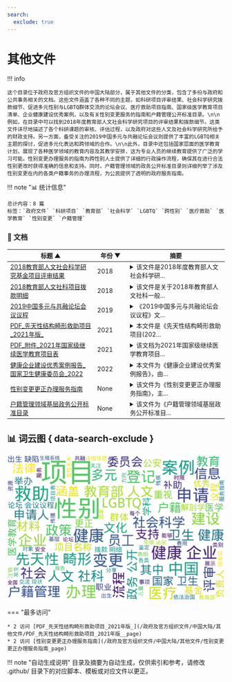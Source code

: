 ```yaml
---
search:
  exclude: true
---
```


# 其他文件


!!! info

    这个目录位于政府及官方组织文件的中国大陆部分，属于其他文件的分类，包含了多份与政府和公共事务相关的文档。这些文件涵盖了各种不同的主题，如科研项目评审结果、社会科学研究拨款细节、促进多元性别与LGBTQ群体交流的论坛会议、医疗救助项目指南、国家级医学教育项目清单、企业健康建设优秀案例，以及有关性别变更服务的指南和户籍管理公开标准目录。\n\n例如，在目录中可以找到2018年度教育部人文社会科学研究项目的评审结果和拨款细节。这类文件详尽地描述了各个科研课题的审核、评估过程，以及政府对这些人文及社会科学研究所给予的财政支持。另一方面，备受关注的2019中国多元与共融论坛会议则提供了丰富的LGBTQ相关主题的探讨，促进多元化表达和跨领域的合作。\n\n此外，目录中还包括国家层面的医学教育计划，展现了各种医学领域的教育内容及其教学安排，这为专业人员的继续教育提供了广泛的学习可能。性别变更办理服务的指南为跨性别人士提供了详细的行政操作流程，确保其在进行合法性别更改时获得准确的信息和支持。同时，户籍管理领域的政务公开标准目录则详细列举了涉及性别变更在内的各类户籍事务的办理流程，为公民提供了透明的政府服务指南。



!!! note "📊 统计信息"

    总计内容：8 篇
    标签：`政府文件` `科研项目` `教育部` `社会科学` `LGBTQ` `跨性别` `医疗救助` `医学教育` `性别变更` `户籍管理`



### 📄 文档

<table>
<thead><tr>
<th style="width: 40%" data-sortable="true" data-sort-direction="asc" data-sort-type="text">标题 ▲</th>
<th style="width: 15%" data-sortable="true" data-sort-direction="desc" data-sort-type="year">年份 ▼</th>
<th style="width: 45%">摘要</th>
</tr></thead>
<tbody>
<tr data-name="2018教育部人文社会科学研究基金项目评审结果" data-year="2018" data-date="2024-11-23 06:29:42">
                <td><a href="2018教育部人文社会科学研究基金项目评审结果_page" class="md-button">2018教育部人文社会科学研究基金项目评审结果</a></td>
                <td class="year-cell">2018</td>
                <td class="description-cell"><details markdown>
                    <summary>该文件是2018年度教育部人文社会科学研...</summary>
                    <div class="description">
                        该文件是2018年度教育部人文社会科学研究规划基金、青年基金、自筹经费项目评审结果的公示文档，其中包含了关于多个项目的评审结果的详细信息。文件中列出了参与评审的各个项目的序号、学科门类、项目名称、项目类别、申请人及其所属学校等信息。具体项目包括诸如“全面依法治国思想的传播环境研究”、“新时代中国共产党意识形态话语能力建设研究”等，反映了当年度科研项目的多样性及其在社会与文化领域的探讨。这些研究涵盖了包括法治、文化安全、国家认同等诸多主题，是对中国各类人文学科和社会科学研究方向的重要总结和指导。
                        <br>年份：2018
                        <br>收录日期：2024-11-23 06:29:42
                    </div>
                </details></td>
            </tr>
<tr data-name="2018教育部人文社科项目拨款明细" data-year="2018" data-date="2024-11-23 06:30:27">
                <td><a href="2018教育部人文社科项目拨款明细_page" class="md-button">2018教育部人文社科项目拨款明细</a></td>
                <td class="year-cell">2018</td>
                <td class="description-cell"><details markdown>
                    <summary>该文件是关于2018年教育部人文社科一般...</summary>
                    <div class="description">
                        该文件是关于2018年教育部人文社科一般项目一期经费拨款明细的PDF文档。文件详细列出了教育部批准的多项人文社科项目及其拨款金额，包括项目的批准号、项目名称、项目类别、项目负责人以及依托高校等信息。其中，项目涵盖了多个研究领域，如全面依法治国思想的传播、国家文化安全的历史经验、新时代中国特色社会主义文化建设等，为学术研究提供了资助支持。每个项目都附有具体的拨款金额，反映了教育部对人文社科研究的重视，同时也为未来的研究方向和趋势提供了参考。文档长达108页，内容丰富，适合相关领域的研究人员和学者参考。
                        <br>年份：2018
                        <br>收录日期：2024-11-23 06:30:27
                    </div>
                </details></td>
            </tr>
<tr data-name="2019中国多元与共融论坛会议议程" data-year="2019" data-date="2024-11-23 04:30:15">
                <td><a href="2019中国多元与共融论坛会议议程_page" class="md-button">2019中国多元与共融论坛会议议程</a></td>
                <td class="year-cell">2019</td>
                <td class="description-cell"><details markdown>
                    <summary>《2019中国多元与共融论坛会议议程》文...</summary>
                    <div class="description">
                        《2019中国多元与共融论坛会议议程》文件展示了在2019年于上海举办的LGBTQ相关论坛的详细议程安排，旨在促进多元性别与LGBTQ群体的交流与合作。文中列出了多个重要的议程内容，包括签到时间、开场致辞以及主题演讲，其中‘中国LGBTQ进程与现状’是关键讨论之一，着眼于当前中国LGBTQ群体的发展现状。议程还包含了多个分开讨论的主题，如‘企业如何创意地推进变革’和‘为跨性别和多元性别员工营造友善空间’，表明论坛不仅关注学术讨论，也重视企业界的实践与经验分享。每个环节后还安排了社交午餐和闭幕酒会，以促进与会者之间的相互联系和交流，这反映出对社交互动的高度重视。
                        <br>年份：2019
                        <br>收录日期：2024-11-23 04:30:15
                    </div>
                </details></td>
            </tr>
<tr data-name="PDF_先天性结构畸形救助项目_2021年版_" data-year="2021" data-date="2024-11-07 18:50:31">
                <td><a href="PDF_先天性结构畸形救助项目_2021年版__page" class="md-button">PDF_先天性结构畸形救助项目_2021年版_</a></td>
                <td class="year-cell">2021</td>
                <td class="description-cell"><details markdown>
                    <summary>本文件是《先天性结构畸形救助项目(202...</summary>
                    <div class="description">
                        本文件是《先天性结构畸形救助项目(2021年版)》的概述，旨在加强出生缺陷防治，特别是针对先天性结构畸形所致的残疾问题。这一救助项目自2017年由国家卫生健康委员会启动后，已覆盖全国31个省（区、市）及新疆生产建设兵团。文件详细介绍了项目的背景、救助对象、实施区域、定点医院以及补助标准等内容。

文件指出，先天性结构畸形是以婴儿出生前发生身体结构异常为主要特征的一组出生缺陷疾病，其中包括马蹄内翻、唇腭裂等。这项救助项目为18岁以下的患儿提供医疗费用补助，旨在促进患者及时接受治疗，从而减少儿童残疾的发生。自2019年起，该项目实施了覆盖性的医疗救助，并在2021年进行了优化，例如推行在线预审措施，简化了救助流程，使申请变得更加便利。

文件还列出了项目涉及的74种先天性结构畸形和补助标准，确保不同级别的医疗自费部分能够获得相应的资金支持。同时提供了详细的申请流程和所需资料，以确保申请人能够顺利获取救助。
                        <br>年份：2021
                        <br>收录日期：2024-11-07 18:50:31
                    </div>
                </details></td>
            </tr>
<tr data-name="PDF_附件_2021年国家级继续医学教育项目表" data-year="2021" data-date="2024-11-07 18:51:04">
                <td><a href="PDF_附件_2021年国家级继续医学教育项目表_page" class="md-button">PDF_附件_2021年国家级继续医学教育项目表</a></td>
                <td class="year-cell">2021</td>
                <td class="description-cell"><details markdown>
                    <summary>该文档为2021年国家级继续医学教育项目...</summary>
                    <div class="description">
                        该文档为2021年国家级继续医学教育项目表，包含了各种医学相关项目的详细信息，包括学科名称、项目编号、项目名称、申办单位、负责人、举办期限、举办地点以及授予的学分等。根据文档信息，具体项目涵盖了基础机能和多种性腺功能损伤等相关内容，涉及到的学科范围广泛，涵盖了泌尿生殖系统、解剖学、神经解剖学等多个领域。文档详细列出了相关机构及项目负责人联系方式，以及拟招生人数和备注信息，显示了对各类医学继续教育项目的系统化整理和管理。
                        <br>年份：2021
                        <br>收录日期：2024-11-07 18:51:04
                    </div>
                </details></td>
            </tr>
<tr data-name="健康企业建设优秀案例报告_国家卫生健康委员会_2022" data-year="2022" data-date="2024-11-23 02:41:26">
                <td><a href="健康企业建设优秀案例报告_国家卫生健康委员会_2022_page" class="md-button">健康企业建设优秀案例报告_国家卫生健康委员会_2022</a></td>
                <td class="year-cell">2022</td>
                <td class="description-cell"><details markdown>
                    <summary>本文件为《健康企业建设优秀案例报告》，由...</summary>
                    <div class="description">
                        本文件为《健康企业建设优秀案例报告》，由中华人民共和国国家卫生健康委员会发布，旨在总结和推广健康企业建设的成功经验。文件中详细介绍了全国范围内7715家健康企业的发展情况及评选出的100个优秀案例。这些案例覆盖了多种行业，包括水泥、汽车、食品等领域，所有企业都通过特定的健康管理措施提升了员工的职业健康水平。案例内容包括企业基本情况、健康管理组织、实施策略及其效果分析。不同企业的实践表明，通过建立职业健康管理体系、开展健康活动和改善工作环境，能有效提升员工的幸福感和工作积极性。案例还涉及政府政策的支持、企业的社会责任以及对员工身心健康的重视等方面，为全国范围内推动健康企业创建提供了有效的借鉴和参考。
                        <br>年份：2022
                        <br>收录日期：2024-11-23 02:41:26
                    </div>
                </details></td>
            </tr>
<tr data-name="性别变更更正办理服务指南" data-year="None" data-date="2024-10-29 05:51:36">
                <td><a href="性别变更更正办理服务指南_page" class="md-button">性别变更更正办理服务指南</a></td>
                <td class="year-cell">None</td>
                <td class="description-cell"><details markdown>
                    <summary>该文件为《性别变更更正办理服务指南》，主...</summary>
                    <div class="description">
                        该文件为《性别变更更正办理服务指南》，主要内容包括性别变更更正的适用范围、申请条件、申请材料目录以及办理流程等信息。文件说明适用对象为辖区内的常住户籍人口，并指出申请人因实施变性手术后，要求变更本人户籍登记性别项目的，可以提出申请。申请需向公安派出所提交书面申请和相关证明材料，如公安颁发的性别鉴定证明等，且文件中详细列出了申请所需的材料清单，包括申请人的户口簿、身份证、性别鉴定证明等，准备齐全后可享现场或网上申请服务。办理时限也有所说明，符合条件的申请将即刻处理，且不收取任何费用。
                        <br>年份：None
                        <br>收录日期：2024-10-29 05:51:36
                    </div>
                </details></td>
            </tr>
<tr data-name="户籍管理领域基层政务公开标准目录" data-year="None" data-date="2024-10-29 05:51:36">
                <td><a href="户籍管理领域基层政务公开标准目录_page" class="md-button">户籍管理领域基层政务公开标准目录</a></td>
                <td class="year-cell">None</td>
                <td class="description-cell"><details markdown>
                    <summary>该文件为《户籍管理领域基层政务公开标准目...</summary>
                    <div class="description">
                        该文件为《户籍管理领域基层政务公开标准目录》，主要详述了中国大陆在户籍管理领域的各项政务公开事项。文件中列出了与户籍登记相关的多个公共事务，包括新生儿出生登记、死亡注销、服役注销、户口迁移、姓名变更及性别变更等，并详细解释了每项业务的受理部门、办理条件、所需材料、办理流程以及办理时限。文件中提到关于变性手术后的性别登记问题，明确指出申请者需提交相关证明材料。这些内容为公民了解他们在户籍管理方面的权利和流程提供了重要参考，尤其是对于关注跨性别群体的事项，文件展示了法律和政策的支持与约束。
                        <br>年份：None
                        <br>收录日期：2024-10-29 05:51:36
                    </div>
                </details></td>
            </tr>
</tbody>
</table>


## 📊 词云图 { data-search-exclude }

![词云图](abstracts_wordcloud.png)


<script>
const sortFunctions = {
    year: (a, b, direction) => {
        a = a === '未知' ? '0000' : a;
        b = b === '未知' ? '0000' : b;
        return direction === 'desc' ? b.localeCompare(a) : a.localeCompare(b);
    },
    count: (a, b, direction) => {
        const aNum = parseInt(a.match(/\d+/)?.[0] || '0');
        const bNum = parseInt(b.match(/\d+/)?.[0] || '0');
        return direction === 'desc' ? bNum - aNum : aNum - bNum;
    },
    text: (a, b, direction) => {
        return direction === 'desc' 
            ? b.localeCompare(a, 'zh-CN') 
            : a.localeCompare(b, 'zh-CN');
    }
};

document.addEventListener('DOMContentLoaded', function() {
    document.querySelectorAll('th[data-sortable="true"]').forEach(th => {
        th.style.cursor = 'pointer';
        th.addEventListener('click', () => sortTable(th));
        
        if (th.getAttribute('data-sort-direction')) {
            sortTable(th, true);
        }
    });
});

function sortTable(th, isInitial = false) {
    const table = th.closest('table');
    const tbody = table.querySelector('tbody');
    const colIndex = Array.from(th.parentNode.children).indexOf(th);
    
    // Store original rows with their sort values
    const rowsWithValues = Array.from(tbody.querySelectorAll('tr')).map(row => ({
        element: row,
        value: row.children[colIndex].textContent.trim(),
        html: row.innerHTML
    }));
    
    // Toggle or set initial sort direction
    const currentDirection = th.getAttribute('data-sort-direction');
    const direction = isInitial ? currentDirection : (currentDirection === 'desc' ? 'asc' : 'desc');
    
    // Update sort indicators
    th.closest('tr').querySelectorAll('th').forEach(header => {
        if (header !== th) {
            header.textContent = header.textContent.replace(/ [▼▲]$/, '');
            header.removeAttribute('data-sort-direction');
        }
    });
    
    th.textContent = th.textContent.replace(/ [▼▲]$/, '') + (direction === 'desc' ? ' ▼' : ' ▲');
    th.setAttribute('data-sort-direction', direction);
    
    // Get sort function based on column type
    const sortType = th.getAttribute('data-sort-type') || 'text';
    const sortFn = sortFunctions[sortType] || sortFunctions.text;
    
    // Sort rows
    rowsWithValues.sort((a, b) => sortFn(a.value, b.value, direction));
    
    // Clear and rebuild tbody
    tbody.innerHTML = '';
    rowsWithValues.forEach(row => {
        const tr = document.createElement('tr');
        tr.innerHTML = row.html;
        tbody.appendChild(tr);
    });
}

</script>
 

<div class="grid" markdown>

=== "最多访问"

    * 2 访问 [PDF_先天性结构畸形救助项目_2021年版_](/政府及官方组织文件/中国大陆/其他文件/PDF_先天性结构畸形救助项目_2021年版__page)
    * 2 访问 [性别变更更正办理服务指南](/政府及官方组织文件/中国大陆/其他文件/性别变更更正办理服务指南_page)



</div>


!!! note "自动生成说明"
    目录及摘要为自动生成，仅供索引和参考，请修改 .github/ 目录下的对应脚本、模板或对应文件以更正。
